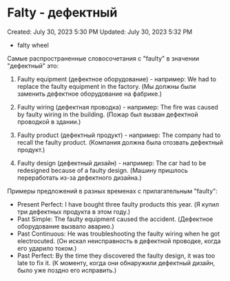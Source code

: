# Falty - дефектный

Created: July 30, 2023 5:30 PM
Updated: July 30, 2023 5:32 PM

- falty wheel

Самые распространенные словосочетания с "faulty" в значении "дефектный" это:

1. Faulty equipment (дефектное оборудование) - например: We had to replace the faulty equipment in the factory. (Мы должны были заменить дефектное оборудование на фабрике.)

2. Faulty wiring (дефектная проводка) - например: The fire was caused by faulty wiring in the building. (Пожар был вызван дефектной проводкой в здании.)

3. Faulty product (дефектный продукт) - например: The company had to recall the faulty product. (Компания должна была отозвать дефектный продукт.)

4. Faulty design (дефектный дизайн) - например: The car had to be redesigned because of a faulty design. (Машину пришлось переработать из-за дефектного дизайна.)

Примеры предложений в разных временах с прилагательным "faulty":

- Present Perfect: I have bought three faulty products this year. (Я купил три дефектных продукта в этом году.)
- Past Simple: The faulty equipment caused the accident. (Дефектное оборудование вызвало аварию.)
- Past Continuous: He was troubleshooting the faulty wiring when he got electrocuted. (Он искал неисправность в дефектной проводке, когда его ударило током.)
- Past Perfect: By the time they discovered the faulty design, it was too late to fix it. (К моменту, когда они обнаружили дефектный дизайн, было уже поздно его исправить.)
